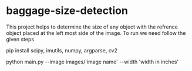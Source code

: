 # baggage-size-detection

This project helps to determine the size of any object with the refrence object placed at the left most side of the image.
To run we need follow the given steps

pip install scipy, imutils, numpy, argparse, cv2

python main.py --image images/'image name' --width 'width in inches'
